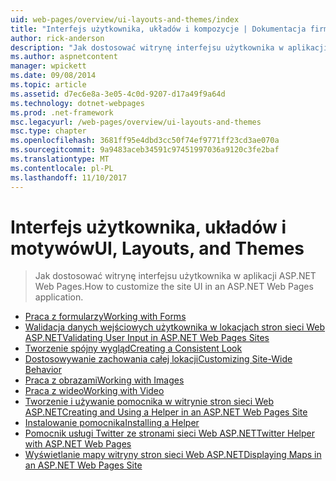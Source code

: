 ```yaml
---
uid: web-pages/overview/ui-layouts-and-themes/index
title: "Interfejs użytkownika, układów i kompozycje | Dokumentacja firmy Microsoft"
author: rick-anderson
description: "Jak dostosować witrynę interfejsu użytkownika w aplikacji ASP.NET Web Pages."
ms.author: aspnetcontent
manager: wpickett
ms.date: 09/08/2014
ms.topic: article
ms.assetid: d7ec6e8a-3e05-4c0d-9207-d17a49f9a64d
ms.technology: dotnet-webpages
ms.prod: .net-framework
msc.legacyurl: /web-pages/overview/ui-layouts-and-themes
msc.type: chapter
ms.openlocfilehash: 3681ff95e4dbd3cc50f74ef9771ff23cd3ae070a
ms.sourcegitcommit: 9a9483aceb34591c97451997036a9120c3fe2baf
ms.translationtype: MT
ms.contentlocale: pl-PL
ms.lasthandoff: 11/10/2017
---
```

<a name="ui-layouts-and-themes"></a><span data-ttu-id="75a9f-103">Interfejs użytkownika, układów i motywów</span><span class="sxs-lookup"><span data-stu-id="75a9f-103">UI, Layouts, and Themes</span></span>
====================
> <span data-ttu-id="75a9f-104">Jak dostosować witrynę interfejsu użytkownika w aplikacji ASP.NET Web Pages.</span><span class="sxs-lookup"><span data-stu-id="75a9f-104">How to customize the site UI in an ASP.NET Web Pages application.</span></span>


- [<span data-ttu-id="75a9f-105">Praca z formularzy</span><span class="sxs-lookup"><span data-stu-id="75a9f-105">Working with Forms</span></span>](4-working-with-forms.md)
- [<span data-ttu-id="75a9f-106">Walidacja danych wejściowych użytkownika w lokacjach stron sieci Web ASP.NET</span><span class="sxs-lookup"><span data-stu-id="75a9f-106">Validating User Input in ASP.NET Web Pages Sites</span></span>](validating-user-input-in-aspnet-web-pages-sites.md)
- [<span data-ttu-id="75a9f-107">Tworzenie spójny wygląd</span><span class="sxs-lookup"><span data-stu-id="75a9f-107">Creating a Consistent Look</span></span>](3-creating-a-consistent-look.md)
- [<span data-ttu-id="75a9f-108">Dostosowywanie zachowania całej lokacji</span><span class="sxs-lookup"><span data-stu-id="75a9f-108">Customizing Site-Wide Behavior</span></span>](18-customizing-site-wide-behavior.md)
- [<span data-ttu-id="75a9f-109">Praca z obrazami</span><span class="sxs-lookup"><span data-stu-id="75a9f-109">Working with Images</span></span>](9-working-with-images.md)
- [<span data-ttu-id="75a9f-110">Praca z wideo</span><span class="sxs-lookup"><span data-stu-id="75a9f-110">Working with Video</span></span>](10-working-with-video.md)
- [<span data-ttu-id="75a9f-111">Tworzenie i używanie pomocnika w witrynie stron sieci Web ASP.NET</span><span class="sxs-lookup"><span data-stu-id="75a9f-111">Creating and Using a Helper in an ASP.NET Web Pages Site</span></span>](creating-and-using-a-helper-in-an-aspnet-web-pages-site.md)
- [<span data-ttu-id="75a9f-112">Instalowanie pomocnika</span><span class="sxs-lookup"><span data-stu-id="75a9f-112">Installing a Helper</span></span>](installing-helpers.md)
- [<span data-ttu-id="75a9f-113">Pomocnik usługi Twitter ze stronami sieci Web ASP.NET</span><span class="sxs-lookup"><span data-stu-id="75a9f-113">Twitter Helper with ASP.NET Web Pages</span></span>](twitter-helper.md)
- [<span data-ttu-id="75a9f-114">Wyświetlanie mapy witryny stron sieci Web ASP.NET</span><span class="sxs-lookup"><span data-stu-id="75a9f-114">Displaying Maps in an ASP.NET Web Pages Site</span></span>](displaying-maps-in-an-aspnet-web-pages-site.md)
